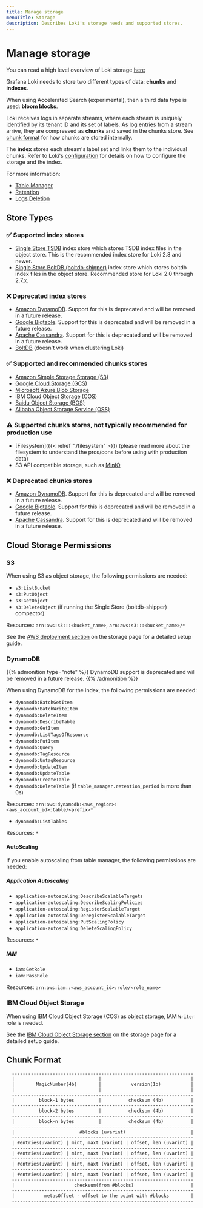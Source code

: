 ```yaml
---
title: Manage storage
menuTitle: Storage
description: Describes Loki's storage needs and supported stores.
---
```

# Manage storage

You can read a high level overview of Loki storage [here](https://grafana.com/docs/loki/<LOKI_VERSION>/configure/storage/)

Grafana Loki needs to store two different types of data: **chunks** and **indexes**.

When using Accelerated Search (experimental), then a third data type is used: **bloom blocks**.

Loki receives logs in separate streams, where each stream is uniquely identified
by its tenant ID and its set of labels. As log entries from a stream arrive,
they are compressed as **chunks** and saved in the chunks store. See [chunk
format](#chunk-format) for how chunks are stored internally.

The **index** stores each stream's label set and links them to the individual
chunks. Refer to Loki's [configuration](https://grafana.com/docs/loki/<LOKI_VERSION>/configure/) for
details on how to configure the storage and the index.

For more information:

- [Table Manager](https://grafana.com/docs/loki/<LOKI_VERSION>/operations/storage/table-manager/)
- [Retention](https://grafana.com/docs/loki/<LOKI_VERSION>/operations/storage/retention/)
- [Logs Deletion](https://grafana.com/docs/loki/<LOKI_VERSION>/operations/storage/logs-deletion/)

## Store Types

### ✅ Supported index stores

- [Single Store TSDB](https://grafana.com/docs/loki/<LOKI_VERSION>/operations/storage/tsdb/) index store which stores TSDB index files in the object store. This is the recommended index store for Loki 2.8 and newer.
- [Single Store BoltDB (boltdb-shipper)](https://grafana.com/docs/loki/<LOKI_VERSION>/operations/storage/boltdb-shipper/) index store which stores boltdb index files in the object store. Recommended store for Loki 2.0 through 2.7.x.

### ❌ Deprecated index stores

- [Amazon DynamoDB](https://aws.amazon.com/dynamodb). Support for this is deprecated and will be removed in a future release.
- [Google Bigtable](https://cloud.google.com/bigtable). Support for this is deprecated and will be removed in a future release.
- [Apache Cassandra](https://cassandra.apache.org). Support for this is deprecated and will be removed in a future release.
- [BoltDB](https://github.com/boltdb/bolt) (doesn't work when clustering Loki)

### ✅ Supported and recommended chunks stores

- [Amazon Simple Storage Storage (S3)](https://aws.amazon.com/s3)
- [Google Cloud Storage (GCS)](https://cloud.google.com/storage/)
- [Microsoft Azure Blob Storage](https://azure.microsoft.com/en-us/products/storage/blobs)
- [IBM Cloud Object Storage (COS)](https://www.ibm.com/cloud/object-storage)
- [Baidu Object Storage (BOS)](https://cloud.baidu.com/product/bos.html)
- [Alibaba Object Storage Service (OSS)](https://www.alibabacloud.com/product/object-storage-service)

### ⚠️ Supported chunks stores, not typically recommended for production use

- [Filesystem]({{< relref "./filesystem" >}}) (please read more about the filesystem to understand the pros/cons before using with production data)
- S3 API compatible storage, such as [MinIO](https://min.io/)

### ❌ Deprecated chunks stores

- [Amazon DynamoDB](https://aws.amazon.com/dynamodb). Support for this is deprecated and will be removed in a future release.
- [Google Bigtable](https://cloud.google.com/bigtable). Support for this is deprecated and will be removed in a future release.
- [Apache Cassandra](https://cassandra.apache.org). Support for this is deprecated and will be removed in a future release.

## Cloud Storage Permissions

### S3

When using S3 as object storage, the following permissions are needed:

- `s3:ListBucket`
- `s3:PutObject`
- `s3:GetObject`
- `s3:DeleteObject` (if running the Single Store (boltdb-shipper) compactor)

Resources: `arn:aws:s3:::<bucket_name>`, `arn:aws:s3:::<bucket_name>/*`

See the [AWS deployment section](https://grafana.com/docs/loki/<LOKI_VERSION>/configure/storage/#aws-deployment-s3-single-store) on the storage page for a detailed setup guide.

### DynamoDB

{{% admonition type="note" %}}
DynamoDB support is deprecated and will be removed in a future release.
{{% /admonition %}}

When using DynamoDB for the index, the following permissions are needed:

- `dynamodb:BatchGetItem`
- `dynamodb:BatchWriteItem`
- `dynamodb:DeleteItem`
- `dynamodb:DescribeTable`
- `dynamodb:GetItem`
- `dynamodb:ListTagsOfResource`
- `dynamodb:PutItem`
- `dynamodb:Query`
- `dynamodb:TagResource`
- `dynamodb:UntagResource`
- `dynamodb:UpdateItem`
- `dynamodb:UpdateTable`
- `dynamodb:CreateTable`
- `dynamodb:DeleteTable` (if `table_manager.retention_period` is more than 0s)

Resources: `arn:aws:dynamodb:<aws_region>:<aws_account_id>:table/<prefix>*`

- `dynamodb:ListTables`

Resources: `*`

#### AutoScaling

If you enable autoscaling from table manager, the following permissions are needed:

##### Application Autoscaling

- `application-autoscaling:DescribeScalableTargets`
- `application-autoscaling:DescribeScalingPolicies`
- `application-autoscaling:RegisterScalableTarget`
- `application-autoscaling:DeregisterScalableTarget`
- `application-autoscaling:PutScalingPolicy`
- `application-autoscaling:DeleteScalingPolicy`

Resources: `*`

##### IAM

- `iam:GetRole`
- `iam:PassRole`

Resources: `arn:aws:iam::<aws_account_id>:role/<role_name>`

### IBM Cloud Object Storage

When using IBM Cloud Object Storage (COS) as object storage, IAM `Writer` role is needed.

See the [IBM Cloud Object Storage section](https://grafana.com/docs/loki/<LOKI_VERSION>/configure/storage/#ibm-deployment-cos-single-store) on the storage page for a detailed setup guide.

## Chunk Format

```
  -------------------------------------------------------------------
  |                               |                                 |
  |        MagicNumber(4b)        |           version(1b)           |
  |                               |                                 |
  -------------------------------------------------------------------
  |         block-1 bytes         |          checksum (4b)          |
  -------------------------------------------------------------------
  |         block-2 bytes         |          checksum (4b)          |
  -------------------------------------------------------------------
  |         block-n bytes         |          checksum (4b)          |
  -------------------------------------------------------------------
  |                        #blocks (uvarint)                        |
  -------------------------------------------------------------------
  | #entries(uvarint) | mint, maxt (varint) | offset, len (uvarint) |
  -------------------------------------------------------------------
  | #entries(uvarint) | mint, maxt (varint) | offset, len (uvarint) |
  -------------------------------------------------------------------
  | #entries(uvarint) | mint, maxt (varint) | offset, len (uvarint) |
  -------------------------------------------------------------------
  | #entries(uvarint) | mint, maxt (varint) | offset, len (uvarint) |
  -------------------------------------------------------------------
  |                      checksum(from #blocks)                     |
  -------------------------------------------------------------------
  |           metasOffset - offset to the point with #blocks        |
  -------------------------------------------------------------------
```

